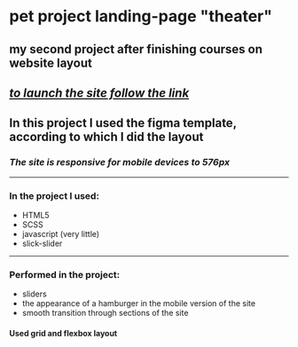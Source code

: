 # pet project landing-page "theater"

## my second project after finishing courses on website layout


## [_to launch the site follow the link_](https://krutikowweb.github.io/site-theater/)

## In this project I used the figma template, according to which I did the layout

### _The site is responsive for mobile devices to 576px_

---
### In the project I used:
- HTML5
- SCSS
- javascript (very little)
- slick-slider
---
### Performed in the project:

- sliders
- the appearance of a hamburger in the mobile version of the site
- smooth transition through sections of the site

#### Used grid and flexbox layout